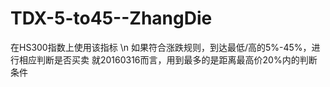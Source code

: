 # TDX-5-to45--ZhangDie
 在HS300指数上使用该指标  \n
 如果符合涨跌规则，到达最低/高的5%-45%，进行相应判断是否买卖
 就20160316而言，用到最多的是距离最高价20%内的判断条件
 
